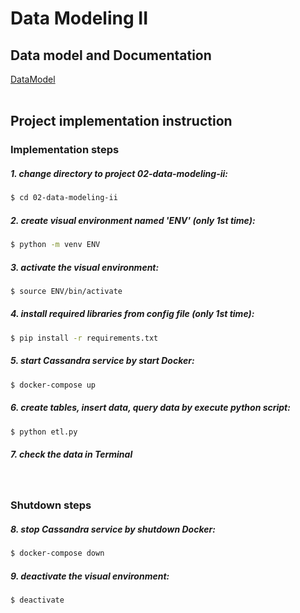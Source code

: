 # Data Modeling II

## Data model and Documentation
[DataModel](https://github.com/psurasai/SWU-DS525/blob/main/02-data-modelling-ii/Week2_Documentation.pdf)
<br>
<br>


## Project implementation instruction

### Implementation steps

##### 1. change directory to project 02-data-modeling-ii:
```sh
$ cd 02-data-modeling-ii
```

##### 2. create visual environment named 'ENV' (only 1st time):
```sh
$ python -m venv ENV
```

##### 3. activate the visual environment:
```sh
$ source ENV/bin/activate
```

##### 4. install required libraries from config file (only 1st time): 
```sh
$ pip install -r requirements.txt
```

##### 5. start Cassandra service by start Docker:
```sh
$ docker-compose up
```

##### 6. create tables, insert data, query data by execute python script:
```sh
$ python etl.py
```

##### 7. check the data in Terminal

<br>

### Shutdown steps

##### 8. stop Cassandra service by shutdown Docker:
```sh
$ docker-compose down
```

##### 9. deactivate the visual environment:
```sh
$ deactivate
```